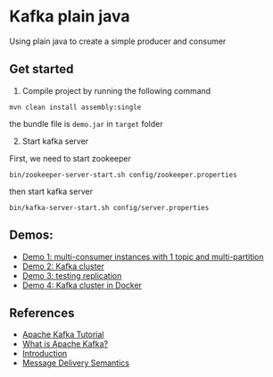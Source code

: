 # Kafka plain java

Using plain java to create a simple producer and consumer

## Get started

1. Compile project by running the following command
```shell
mvn clean install assembly:single
```

the bundle file is `demo.jar` in `target` folder

2. Start kafka server

First, we need to start zookeeper
```shell
bin/zookeeper-server-start.sh config/zookeeper.properties
```

then start kafka server
```shell
bin/kafka-server-start.sh config/server.properties
```

## Demos:
- [Demo 1: multi-consumer instances with 1 topic and multi-partition](docs/demo-1-multi-partition.md)
- [Demo 2: Kafka cluster](docs/demo-2-kafka-cluster.md)
- [Demo 3: testing replication](docs/demo-3-testing-replication.md)
- [Demo 4: Kafka cluster in Docker](docs/demo-4-kafka-cluster-in-docker.md)

## References
- [Apache Kafka Tutorial](https://www.tutorialspoint.com/apache_kafka/index.htm)
- [What is Apache Kafka?](https://www.youtube.com/watch?v=FKgi3n-FyNU)
- [Introduction](https://kafka.apache.org/intro)
- [Message Delivery Semantics](https://kafka.apache.org/documentation/#semantics)